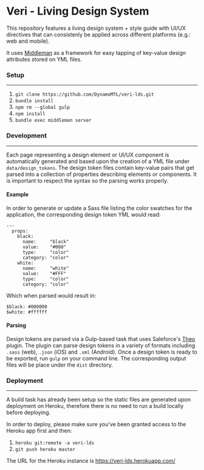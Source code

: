 # Veri - Living Design System
This repository features a living design system + style guide with UI/UX directives that can consistenly be applied across different platforms (e.g.: web and mobile).

It uses [Middleman](https://middlemanapp.com) as a framework for easy tapping of key-value design attributes stored on YML files.

### Setup
- - -
1. `git clone https://github.com/DynamoMTL/veri-lds.git`
2. `bundle install`
3. `npm rm --global gulp`
4. `npm install`
5. `bundle exec middleman server`

### Development
- - -
Each page representing a design element or UI/UX component is automatically generated and based upon the creation of a YML file under `data/design_tokens`. The design token files contain key-value pairs that get parsed into a collection of properties describing elements or components. It is important to respect the syntax so the parsing works properly.

#### Example
In order to generate or update a Sass file listing the color swatches for the application, the corresponding design token YML would read:
```
---
  props:
    black:
      name:     "black"
      value:    "#000"
      type:     "color"
      category: "color"
    white:
      name:     "white"
      value:    "#FFF"
      type:     "color"
      category: "color"
```

Which when parsed would result in:
```
$black: #000000
$white: #ffffff
```

#### Parsing
Design tokens are parsed via a Gulp-based task that uses Saleforce's [Theo](https://www.npmjs.com/package/theo) plugin. The plugin can parse design tokens in a variety of formats including `.sass` (web), `.json` (iOS) and `.xml` (Android). Once a design token is ready to be exported, run `gulp` on your command line. The corresponding output files will be place under the `dist` directory.

### Deployment
- - -
A build task has already been setup so the static files are generated upon deployment on Heroku, therefore there is no need to run a build locally before deploying.

In order to deploy, please make sure you've been granted access to the Heroku app first and then:

1. `heroku git:remote -a veri-lds`
2. `git push heroku master`

The URL for the Heroku instance is https://veri-lds.herokuapp.com/
